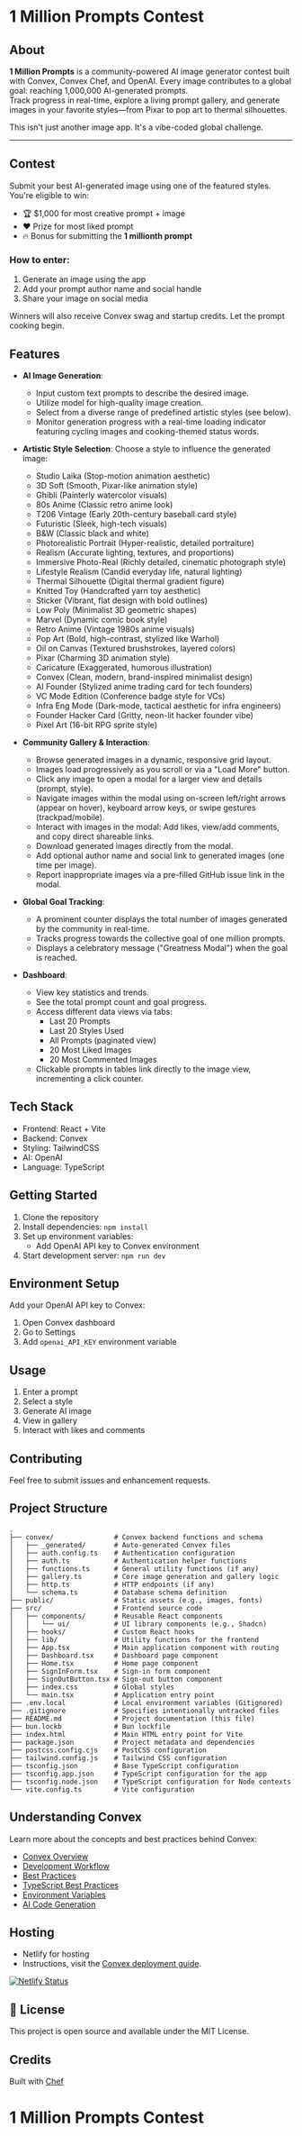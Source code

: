 # 1 Million Prompts Contest

## About

**1 Million Prompts** is a community-powered AI image generator contest built with Convex, Convex Chef, and OpenAI. Every image contributes to a global goal: reaching 1,000,000 AI-generated prompts.  
Track progress in real-time, explore a living prompt gallery, and generate images in your favorite styles—from Pixar to pop art to thermal silhouettes.

This isn't just another image app. It's a vibe-coded global challenge.

---

## Contest

Submit your best AI-generated image using one of the featured styles. You're eligible to win:

- 🏆 $1,000 for most creative prompt + image
- ❤️ Prize for most liked prompt
- 🔥 Bonus for submitting the **1 millionth prompt**

### How to enter:

1. Generate an image using the app
2. Add your prompt author name and social handle
3. Share your image on social media

Winners will also receive Convex swag and startup credits. Let the prompt cooking begin.

## Features

- **AI Image Generation**:

  - Input custom text prompts to describe the desired image.
  - Utilize model for high-quality image creation.
  - Select from a diverse range of predefined artistic styles (see below).
  - Monitor generation progress with a real-time loading indicator featuring cycling images and cooking-themed status words.

- **Artistic Style Selection**: Choose a style to influence the generated image:

  - Studio Laika (Stop-motion animation aesthetic)
  - 3D Soft (Smooth, Pixar-like animation style)
  - Ghibli (Painterly watercolor visuals)
  - 80s Anime (Classic retro anime look)
  - T206 Vintage (Early 20th-century baseball card style)
  - Futuristic (Sleek, high-tech visuals)
  - B&W (Classic black and white)
  - Photorealistic Portrait (Hyper-realistic, detailed portraiture)
  - Realism (Accurate lighting, textures, and proportions)
  - Immersive Photo-Real (Richly detailed, cinematic photograph style)
  - Lifestyle Realism (Candid everyday life, natural lighting)
  - Thermal Silhouette (Digital thermal gradient figure)
  - Knitted Toy (Handcrafted yarn toy aesthetic)
  - Sticker (Vibrant, flat design with bold outlines)
  - Low Poly (Minimalist 3D geometric shapes)
  - Marvel (Dynamic comic book style)
  - Retro Anime (Vintage 1980s anime visuals)
  - Pop Art (Bold, high-contrast, stylized like Warhol)
  - Oil on Canvas (Textured brushstrokes, layered colors)
  - Pixar (Charming 3D animation style)
  - Caricature (Exaggerated, humorous illustration)
  - Convex (Clean, modern, brand-inspired minimalist design)
  - AI Founder (Stylized anime trading card for tech founders)
  - VC Mode Edition (Conference badge style for VCs)
  - Infra Eng Mode (Dark-mode, tactical aesthetic for infra engineers)
  - Founder Hacker Card (Gritty, neon-lit hacker founder vibe)
  - Pixel Art (16-bit RPG sprite style)

- **Community Gallery & Interaction**:

  - Browse generated images in a dynamic, responsive grid layout.
  - Images load progressively as you scroll or via a "Load More" button.
  - Click any image to open a modal for a larger view and details (prompt, style).
  - Navigate images within the modal using on-screen left/right arrows (appear on hover), keyboard arrow keys, or swipe gestures (trackpad/mobile).
  - Interact with images in the modal: Add likes, view/add comments, and copy direct shareable links.
  - Download generated images directly from the modal.
  - Add optional author name and social link to generated images (one time per image).
  - Report inappropriate images via a pre-filled GitHub issue link in the modal.

- **Global Goal Tracking**:

  - A prominent counter displays the total number of images generated by the community in real-time.
  - Tracks progress towards the collective goal of one million prompts.
  - Displays a celebratory message ("Greatness Modal") when the goal is reached.

- **Dashboard**:
  - View key statistics and trends.
  - See the total prompt count and goal progress.
  - Access different data views via tabs:
    - Last 20 Prompts
    - Last 20 Styles Used
    - All Prompts (paginated view)
    - 20 Most Liked Images
    - 20 Most Commented Images
  - Clickable prompts in tables link directly to the image view, incrementing a click counter.

## Tech Stack

- Frontend: React + Vite
- Backend: Convex
- Styling: TailwindCSS
- AI: OpenAI
- Language: TypeScript

## Getting Started

1. Clone the repository
2. Install dependencies: `npm install`
3. Set up environment variables:
   - Add OpenAI API key to Convex environment
4. Start development server: `npm run dev`

## Environment Setup

Add your OpenAI API key to Convex:

1. Open Convex dashboard
2. Go to Settings
3. Add `openai_API_KEY` environment variable

## Usage

1. Enter a prompt
2. Select a style
3. Generate AI image
4. View in gallery
5. Interact with likes and comments

## Contributing

Feel free to submit issues and enhancement requests.

## Project Structure

```
.
├── convex/               # Convex backend functions and schema
│   ├── _generated/       # Auto-generated Convex files
│   ├── auth.config.ts    # Authentication configuration
│   ├── auth.ts           # Authentication helper functions
│   ├── functions.ts      # General utility functions (if any)
│   ├── gallery.ts        # Core image generation and gallery logic
│   ├── http.ts           # HTTP endpoints (if any)
│   └── schema.ts         # Database schema definition
├── public/               # Static assets (e.g., images, fonts)
├── src/                  # Frontend source code
│   ├── components/       # Reusable React components
│   │   └── ui/           # UI library components (e.g., Shadcn)
│   ├── hooks/            # Custom React hooks
│   ├── lib/              # Utility functions for the frontend
│   ├── App.tsx           # Main application component with routing
│   ├── Dashboard.tsx     # Dashboard page component
│   ├── Home.tsx          # Home page component
│   ├── SignInForm.tsx    # Sign-in form component
│   ├── SignOutButton.tsx # Sign-out button component
│   ├── index.css         # Global styles
│   └── main.tsx          # Application entry point
├── .env.local            # Local environment variables (Gitignored)
├── .gitignore            # Specifies intentionally untracked files
├── README.md             # Project documentation (this file)
├── bun.lockb             # Bun lockfile
├── index.html            # Main HTML entry point for Vite
├── package.json          # Project metadata and dependencies
├── postcss.config.cjs    # PostCSS configuration
├── tailwind.config.js    # Tailwind CSS configuration
├── tsconfig.json         # Base TypeScript configuration
├── tsconfig.app.json     # TypeScript configuration for the app
├── tsconfig.node.json    # TypeScript configuration for Node contexts
└── vite.config.ts        # Vite configuration
```

## Understanding Convex

Learn more about the concepts and best practices behind Convex:

- [Convex Overview](https://docs.convex.dev/understanding/)
- [Development Workflow](https://docs.convex.dev/understanding/workflow)
- [Best Practices](https://docs.convex.dev/understanding/best-practices/)
- [TypeScript Best Practices](https://docs.convex.dev/understanding/best-practices/typescript)
- [Environment Variables](https://docs.convex.dev/production/environment-variables)
- [AI Code Generation](https://docs.convex.dev/ai)

## Hosting

- Netlify for hosting
- Instructions, visit the [Convex deployment guide](https://docs.convex.dev/production/hosting/netlify/).

[![Netlify Status](https://api.netlify.com/api/v1/badges/cc50e443-6740-413f-834a-e23245f08b6f/deploy-status)](https://app.netlify.com/sites/1millionprompts/deploys)

## 📝 License

This project is open source and available under the MIT License.

## Credits

Built with [Chef](https://convex.link/1millchefs)

# 1 Million Prompts Contest
